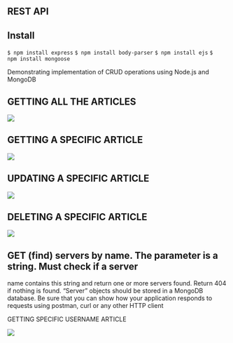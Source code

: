 
## REST API

## Install
``` $ npm install express ```
``` $ npm install body-parser ```
``` $ npm install ejs ```
``` $  npm install mongoose ```

Demonstrating implementation of CRUD operations using Node.js and MongoDB

## GETTING ALL THE ARTICLES

![](https://github.com/Ramiyashree/Hunger-stay-internship/blob/master/images/first.png.png)

## GETTING A SPECIFIC ARTICLE

![](https://github.com/Ramiyashree/Hunger-stay-internship/blob/master/images/Screenshot%20(126).png)

## UPDATING A SPECIFIC ARTICLE

![](https://github.com/Ramiyashree/Hunger-stay-internship/blob/master/images//Screenshot%20(128).png)

## DELETING A SPECIFIC ARTICLE

![](https://github.com/Ramiyashree/Hunger-stay-internship/blob/master/images//Screenshot%20(129).png)

## GET (find) servers by name. The parameter is a string. Must check if a server
name contains this string and return one or more servers found. Return 404 if
nothing is found.
“Server” objects should be stored in a MongoDB database.
Be sure that you can show how your application responds to requests using postman,
curl or any other HTTP client

GETTING SPECIFIC USERNAME ARTICLE

![](https://github.com/Ramiyashree/Hunger-stay-internship/blob/master/images//Screenshot%20(127).png)

